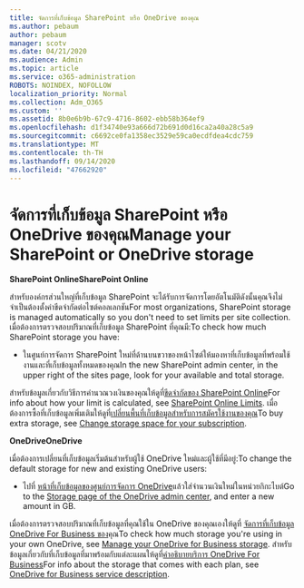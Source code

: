 ```yaml
---
title: จัดการที่เก็บข้อมูล SharePoint หรือ OneDrive ของคุณ
ms.author: pebaum
author: pebaum
manager: scotv
ms.date: 04/21/2020
ms.audience: Admin
ms.topic: article
ms.service: o365-administration
ROBOTS: NOINDEX, NOFOLLOW
localization_priority: Normal
ms.collection: Adm_O365
ms.custom: ''
ms.assetid: 8b0e6b9b-67c9-4716-8602-ebb58b364ef9
ms.openlocfilehash: d1f34740e93a666d72b691d0d16ca2a40a28c5a9
ms.sourcegitcommit: c6692ce0fa1358ec3529e59ca0ecdfdea4cdc759
ms.translationtype: MT
ms.contentlocale: th-TH
ms.lasthandoff: 09/14/2020
ms.locfileid: "47662920"
---
```

# <a name="manage-your-sharepoint-or-onedrive-storage"></a><span data-ttu-id="0571d-102">จัดการที่เก็บข้อมูล SharePoint หรือ OneDrive ของคุณ</span><span class="sxs-lookup"><span data-stu-id="0571d-102">Manage your SharePoint or OneDrive storage</span></span>

 <span data-ttu-id="0571d-103">**SharePoint Online**</span><span class="sxs-lookup"><span data-stu-id="0571d-103">**SharePoint Online**</span></span>
  
<span data-ttu-id="0571d-104">สำหรับองค์กรส่วนใหญ่ที่เก็บข้อมูล SharePoint จะได้รับการจัดการโดยอัตโนมัติดังนั้นคุณจึงไม่จำเป็นต้องตั้งค่าขีดจำกัดต่อไซต์คอลเลกชัน</span><span class="sxs-lookup"><span data-stu-id="0571d-104">For most organizations, SharePoint storage is managed automatically so you don't need to set limits per site collection.</span></span> <span data-ttu-id="0571d-105">เมื่อต้องการตรวจสอบปริมาณที่เก็บข้อมูล SharePoint ที่คุณมี:</span><span class="sxs-lookup"><span data-stu-id="0571d-105">To check how much SharePoint storage you have:</span></span>
  
- <span data-ttu-id="0571d-106">ในศูนย์การจัดการ SharePoint ใหม่ที่ด้านบนขวาของหน้าไซต์ให้มองหาที่เก็บข้อมูลที่พร้อมใช้งานและที่เก็บข้อมูลทั้งหมดของคุณ</span><span class="sxs-lookup"><span data-stu-id="0571d-106">In the new SharePoint admin center, in the upper right of the sites page, look for your available and total storage.</span></span>
    
<span data-ttu-id="0571d-107">สำหรับข้อมูลเกี่ยวกับวิธีการคำนวณวงเงินของคุณให้ดูที่[ขีดจำกัดของ SharePoint Online](https://go.microsoft.com/fwlink/p/?LinkID=856113)</span><span class="sxs-lookup"><span data-stu-id="0571d-107">For info about how your limit is calculated, see [SharePoint Online Limits](https://go.microsoft.com/fwlink/p/?LinkID=856113).</span></span> <span data-ttu-id="0571d-108">เมื่อต้องการซื้อที่เก็บข้อมูลเพิ่มเติมให้ดูที่[เปลี่ยนพื้นที่เก็บข้อมูลสำหรับการสมัครใช้งานของคุณ](https://go.microsoft.com/fwlink/?linkid=866428)</span><span class="sxs-lookup"><span data-stu-id="0571d-108">To buy extra storage, see [Change storage space for your subscription](https://go.microsoft.com/fwlink/?linkid=866428).</span></span>
  
 <span data-ttu-id="0571d-109">**OneDrive**</span><span class="sxs-lookup"><span data-stu-id="0571d-109">**OneDrive**</span></span>
  
<span data-ttu-id="0571d-110">เมื่อต้องการเปลี่ยนที่เก็บข้อมูลเริ่มต้นสำหรับผู้ใช้ OneDrive ใหม่และผู้ใช้ที่มีอยู่:</span><span class="sxs-lookup"><span data-stu-id="0571d-110">To change the default storage for new and existing OneDrive users:</span></span>
  
- <span data-ttu-id="0571d-111">ไปที่ [หน้าที่เก็บข้อมูลของศูนย์การจัดการ OneDrive](https://admin.onedrive.com/?v=StorageSettings)แล้วใส่จำนวนเงินใหม่ในหน่วยกิกะไบต์</span><span class="sxs-lookup"><span data-stu-id="0571d-111">Go to the [Storage page of the OneDrive admin center](https://admin.onedrive.com/?v=StorageSettings), and enter a new amount in GB.</span></span>
    
<span data-ttu-id="0571d-112">เมื่อต้องการตรวจสอบปริมาณที่เก็บข้อมูลที่คุณใช้ใน OneDrive ของคุณเองให้ดูที่ [จัดการที่เก็บข้อมูล OneDrive For Business ของ](https://go.microsoft.com/fwlink/?linkid=866429)คุณ</span><span class="sxs-lookup"><span data-stu-id="0571d-112">To check how much storage you're using in your own OneDrive, see [Manage your OneDrive for Business storage](https://go.microsoft.com/fwlink/?linkid=866429).</span></span> <span data-ttu-id="0571d-113">สำหรับข้อมูลเกี่ยวกับที่เก็บข้อมูลที่มาพร้อมกับแต่ละแผนให้ดูที่[คำอธิบายบริการ OneDrive For Business](https://go.microsoft.com/fwlink/p/?LinkID=826071)</span><span class="sxs-lookup"><span data-stu-id="0571d-113">For info about the storage that comes with each plan, see [OneDrive for Business service description](https://go.microsoft.com/fwlink/p/?LinkID=826071).</span></span>
  

